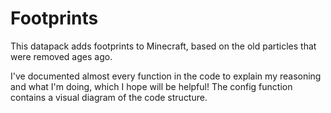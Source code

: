 # Footprints
This datapack adds footprints to Minecraft, based on the old particles that were removed ages ago.

I've documented almost every function in the code to explain my reasoning and what I'm doing, which I hope will be helpful! The config function contains a visual diagram of the code structure.